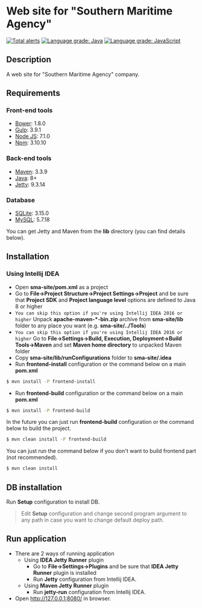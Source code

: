 # Web site for "Southern Maritime Agency"
[![Total alerts](https://img.shields.io/lgtm/alerts/g/fabasoad/sma-site.svg?logo=lgtm&logoWidth=18)](https://lgtm.com/projects/g/fabasoad/sma-site/alerts/) [![Language grade: Java](https://img.shields.io/lgtm/grade/java/g/fabasoad/sma-site.svg?logo=lgtm&logoWidth=18)](https://lgtm.com/projects/g/fabasoad/sma-site/context:java) [![Language grade: JavaScript](https://img.shields.io/lgtm/grade/javascript/g/fabasoad/sma-site.svg?logo=lgtm&logoWidth=18)](https://lgtm.com/projects/g/fabasoad/sma-site/context:javascript)
## Description

A web site for "Southern Maritime Agency" company.

## Requirements
### Front-end tools
  - [Bower](https://bower.io/): 1.8.0
  - [Gulp](http://gulpjs.com/): 3.9.1
  - [Node JS](http://nodejs.ru/): 7.1.0
  - [Npm](https://www.npmjs.com/): 3.10.10
### Back-end tools
  - [Maven](https://maven.apache.org/): 3.3.9
  - [Java](http://www.oracle.com/technetwork/java/javase/downloads/jdk8-downloads-2133151.html): 8+
  - [Jetty](http://www.eclipse.org/jetty/): 9.3.14
### Database
  - [SQLite](https://www.sqlite.org/): 3.15.0
  - [MySQL](https://www.mysql.com/): 5.7.18

You can get Jetty and Maven from the **lib** directory (you can find details below).

## Installation

### Using Intellij IDEA
- Open **sma-site/pom.xml** as a project
- Go to **File->Project Structure->Project Settings->Project** and be sure that **Project SDK** and **Project language level** options are defined to Java 8 or higher
- `You can skip this option if you're using Intellij IDEA 2016 or higher` Unpack **apache-maven-\*-bin.zip** archive from **sma-site/lib** folder to any place you want (e.g. **sma-site/../Tools**)
- `You can skip this option if you're using Intellij IDEA 2016 or higher` Go to **File->Settings->Build, Execution, Deployment->Build Tools->Maven** and set **Maven home directory** to unpacked Maven folder
- Copy **sma-site/lib/runConfigurations** folder to **sma-site/.idea**
- Run **frontend-install** configuration or the command below on a main **pom.xml**
```sh
$ mvn install -P frontend-install
```
- Run **frontend-build** configuration or the command below on a main **pom.xml**
```sh
$ mvn install -P frontend-build
```

In the future you can just run **frontend-build** configuration or the command below to build the project.
```sh
$ mvn clean install -P frontend-build
```
You can just run the command below if you don't want to build frontend part (not recommended).
```sh
$ mvn clean install
```

## DB installation
Run **Setup** configuration to install DB.
> Edit **Setup** configuration and change second program argument to any path in case you want to change default deploy path.

## Run application
- There are 2 ways of running application
    - Using **IDEA Jetty Runner** plugin
        - Go to **File->Settings->Plugins** and be sure that **IDEA Jetty Runner** plugin is installed
        - Run **Jetty** configuration from Intellij IDEA.
    - Using **Maven Jetty Runner** plugin
        - Run **jetty-run** configuration from Intellij IDEA.
- Open http://127.0.0.1:8080/ in browser.
